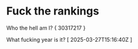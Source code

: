 # Fuck the rankings

Who the hell am I?
{ 30317217 }

What fucking year is it?
[ 2025-03-27T15:16:40Z ]
